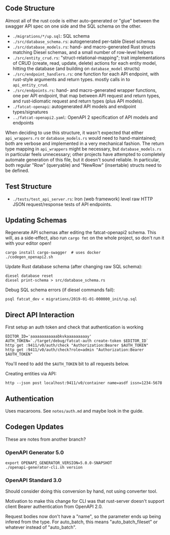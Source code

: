 
## Code Structure

Almost all of the rust code is either auto-generated or "glue" between the
swagger API spec on one side and the SQL schema on the other.

- `./migrations/*/up.sql`: SQL schema
- `./src/database_schema.rs`: autogenerated per-table Diesel schemas
- `./src/database_models.rs`: hand- and macro-generated Rust structs matching
  Diesel schemas, and a small number of row-level helpers
- `./src/entity_crud.rs`: "struct-relational-mapping"; trait
  implementations of CRUD (create, read, update, delete) actions for each
  entity model, hitting the database (and building on `database_model` structs)
- `./src/endpoint_handlers.rs`: one function for each API endpoint, with rust-style
  arguments and return types. mostly calls in to `api_entity_crud`.
- `./src/endpoints.rs`: hand- and macro-generated wrapper functions, one per
  API endpoint, that map between API request and return types, and
  rust-idiomatic request and return types (plus API models).
- `./fatcat-openapi`: autogenerated API models and endpoint types/signatures
- `../fatcat-openapi2.yaml`: OpenAPI 2 specification of API models and
  endpoints

When deciding to use this structure, it wasn't expected that either
`api_wrappers.rs` or `database_models.rs` would need to hand-maintained; both
are verbose and implemented in a very mechanical fashion. The return type
mapping in `api_wrappers` might be necessary, but `database_models.rs` in
particular feels unnecessary; other projects have attempted to completely
automate generation of this file, but it doesn't sound reliable. In particular,
both regular "Row" (queryable) and "NewRow" (insertable) structs need to be
defined.

## Test Structure

- `./tests/test_api_server.rs`: Iron (web framework) level raw HTTP JSON
  request/response tests of API endpoints.

## Updating Schemas

Regenerate API schemas after editing the fatcat-openapi2 schema. This will, as
a side-effect, also run `cargo fmt` on the whole project, so don't run it with
your editor open!

    cargo install cargo-swagger  # uses docker
    ./codegen_openapi2.sh

Update Rust database schema (after changing raw SQL schema):

    diesel database reset
    diesel print-schema > src/database_schema.rs

Debug SQL schema errors (if diesel commands fail):

    psql fatcat_dev < migrations/2019-01-01-000000_init/up.sql

## Direct API Interaction

First setup an auth token and check that authentication is working

    EDITOR_ID='aaaaaaaaaaaabkvkaaaaaaaaay'
    AUTH_TOKEN=`./target/debug/fatcat-auth create-token $EDITOR_ID`
    http get :9411/v0/auth/check "Authorization:Bearer $AUTH_TOKEN"
    http get :9411/v0/auth/check?role=admin "Authorization:Bearer $AUTH_TOKEN"

You'll need to add the `$AUTH_TOKEN` bit to all requests below.
    
Creating entities via API:

    http --json post localhost:9411/v0/container name=asdf issn=1234-5678

## Authentication

Uses macaroons. See `notes/auth.md` and maybe look in the guide.

## Codegen Updates

These are notes from another branch?

### OpenAPI Generator 5.0

    export OPENAPI_GENERATOR_VERSION=5.0.0-SNAPSHOT
    ./openapi-generator-cli.sh version

### OpenAPI Standard 3.0

Should consider doing this conversion by hand, not using converter tool.

Motivation to make this change for CLI was that rust-server doesn't support
client Bearer authentication from OpenAPI 2.0.

Request bodies now don't have a "name", so the parameter ends up being infered
from the type. For auto_batch, this means "auto_batch_fileset" or whatever
instead of "auto_batch".

